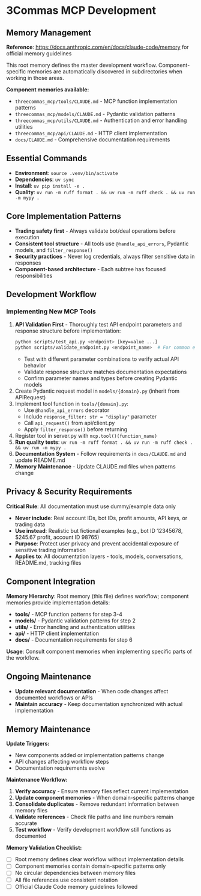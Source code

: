 # 3Commas MCP Development

## Memory Management
**Reference**: https://docs.anthropic.com/en/docs/claude-code/memory for official memory guidelines

This root memory defines the master development workflow. Component-specific memories are automatically discovered in subdirectories when working in those areas.

**Component memories available:**
- `threecommas_mcp/tools/CLAUDE.md` - MCP function implementation patterns
- `threecommas_mcp/models/CLAUDE.md` - Pydantic validation patterns  
- `threecommas_mcp/utils/CLAUDE.md` - Authentication and error handling utilities
- `threecommas_mcp/api/CLAUDE.md` - HTTP client implementation
- `docs/CLAUDE.md` - Comprehensive documentation requirements

## Essential Commands
- **Environment**: `source .venv/bin/activate`
- **Dependencies**: `uv sync`
- **Install**: `uv pip install -e .`
- **Quality**: `uv run -m ruff format . && uv run -m ruff check . && uv run -m mypy .`

## Core Implementation Patterns
- **Trading safety first** - Always validate bot/deal operations before execution
- **Consistent tool structure** - All tools use `@handle_api_errors`, Pydantic models, and `filter_response()`
- **Security practices** - Never log credentials, always filter sensitive data in responses
- **Component-based architecture** - Each subtree has focused responsibilities

## Development Workflow
### Implementing New MCP Tools
1. **API Validation First** - Thoroughly test API endpoint parameters and response structure before implementation:
   ```bash
   python scripts/test_api.py <endpoint> [key=value ...]
   python scripts/validate_endpoint.py <endpoint_name>  # For common endpoints
   ```
   - Test with different parameter combinations to verify actual API behavior
   - Validate response structure matches documentation expectations
   - Confirm parameter names and types before creating Pydantic models
2. Create Pydantic request model in `models/{domain}.py` (inherit from APIRequest)
3. Implement tool function in `tools/{domain}.py`:
   - Use `@handle_api_errors` decorator
   - Include `response_filter: str = "display"` parameter
   - Call `api_request()` from api/client.py
   - Apply `filter_response()` before returning
4. Register tool in server.py with `mcp.tool()(function_name)`
5. **Run quality tests**: `uv run -m ruff format . && uv run -m ruff check . && uv run -m mypy .`
6. **Documentation System** - Follow requirements in `docs/CLAUDE.md` and update README.md
7. **Memory Maintenance** - Update CLAUDE.md files when patterns change

## Privacy & Security Requirements

**Critical Rule**: All documentation must use dummy/example data only
- **Never include**: Real account IDs, bot IDs, profit amounts, API keys, or trading data
- **Use instead**: Realistic but fictional examples (e.g., bot ID 12345678, $245.67 profit, account ID 98765)
- **Purpose**: Protect user privacy and prevent accidental exposure of sensitive trading information
- **Applies to**: All documentation layers - tools, models, conversations, README.md, tracking files

## Component Integration

**Memory Hierarchy**: Root memory (this file) defines workflow; component memories provide implementation details:
- **tools/** - MCP function patterns for step 3-4  
- **models/** - Pydantic validation patterns for step 2
- **utils/** - Error handling and authentication utilities
- **api/** - HTTP client implementation  
- **docs/** - Documentation requirements for step 6

**Usage**: Consult component memories when implementing specific parts of the workflow.

## Ongoing Maintenance
- **Update relevant documentation** - When code changes affect documented workflows or APIs
- **Maintain accuracy** - Keep documentation synchronized with actual implementation

## Memory Maintenance

**Update Triggers:**
- New components added or implementation patterns change
- API changes affecting workflow steps
- Documentation requirements evolve

**Maintenance Workflow:**
1. **Verify accuracy** - Ensure memory files reflect current implementation
2. **Update component memories** - When domain-specific patterns change  
3. **Consolidate duplicates** - Remove redundant information between memory files
4. **Validate references** - Check file paths and line numbers remain accurate
5. **Test workflow** - Verify development workflow still functions as documented

**Memory Validation Checklist:**
- [ ] Root memory defines clear workflow without implementation details
- [ ] Component memories contain domain-specific patterns only
- [ ] No circular dependencies between memory files
- [ ] All file references use consistent notation
- [ ] Official Claude Code memory guidelines followed